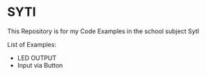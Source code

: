 # SYTI
This Repository is for my Code Examples in the school subject SytI

List of Examples:
* LED OUTPUT
* Input via Button
